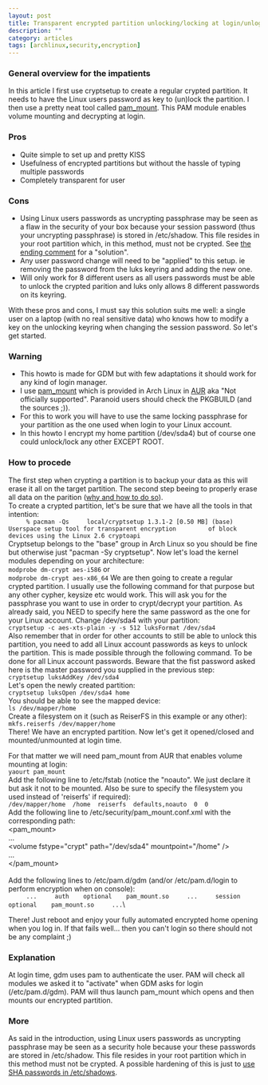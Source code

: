 ```yaml
---
layout: post
title: Transparent encrypted partition unlocking/locking at login/unlogin in Arch Linux
description: ""
category: articles
tags: [archlinux,security,encryption]
---
```


### General overview for the impatients

In this article I first use cryptsetup to create a regular crypted partition. It needs to have the Linux users password as key to (un)lock the partition. I then use a pretty neat tool called [pam\_mount](http://pam-mount.sourceforge.net/). This PAM module enables volume mounting and decrypting at login.

### Pros

-   Quite simple to set up and pretty KISS
-   Usefulness of encrypted partitions but without the hassle of typing multiple passwords
-   Completely transparent for user

### Cons

-   Using Linux users passwords as uncrypting passphrase may be seen as a flaw in the security of your box because your session password (thus your uncrypting passphrase) is stored in /etc/shadow. This file resides in your root partition which, in this method, must not be crypted. See [the ending comment](#more) for a "solution".
-   Any user password change will need to be "applied" to this setup. ie removing the password from the luks keyring and adding the new one.
-   Will only work for 8 different users as all users passwords must be able to unlock the crypted parition and luks only allows 8 different passwords on its keyring.

With these pros and cons, I must say this solution suits me well: a single user on a laptop (with no real sensitive data) who knows how to modify a key on the unlocking keyring when changing the session password. So let's get started.

### Warning

-   This howto is made for GDM but with few adaptations it should work for any kind of login manager.
-   I use [pam\_mount](http://aur.archlinux.org/packages.php?ID=1976) which is provided in Arch Linux in [AUR](http://aur.archlinux.org/) aka "Not officially supported". Paranoid users should check the PKGBUILD (and the sources ;)).
-   For this to work you will have to use the same locking passphrase for your partition as the one used when login to your Linux account.
-   In this howto I encrypt my home partition (/dev/sda4) but of course one could unlock/lock any other EXCEPT ROOT.

### How to procede

The first step when crypting a partition is to backup your data as this will erase it all on the target partition. The second step beeing to properly erase all data on the parition ([why and how to do so](http://wiki.archlinux.org/index.php/LUKS#Secure_Erasure_of_the_Harddisk_Drive)).\
 To create a crypted partition, let's be sure that we have all the tools in that intention:\
 `     % pacman -Qs     local/cryptsetup 1.3.1-2 [0.50 MB] (base)         Userspace setup tool for transparent encryption         of block devices using the Linux 2.6 cryptoapi`\
 Cryptsetup belongs to the "base" group in Arch Linux so you should be fine but otherwise just "pacman -Sy cryptsetup". Now let's load the kernel modules depending on your architecture:\
 `modprobe dm-crypt aes-i586` or\
 `modprobe dm-crypt aes-x86_64` We are then going to create a regular crypted partition. I usually use the following command for that purpose but any other cypher, keysize etc would work. This will ask you for the passphrase you want to use in order to crypt/decrypt your partition. As already said, you NEED to specify here the same password as the one for your Linux account. Change /dev/sda4 with your partition:\
 `cryptsetup -c aes-xts-plain -y -s 512 luksFormat /dev/sda4`\
 Also remember that in order for other accounts to still be able to unlock this partition, you need to add all Linux account passwords as keys to unlock the partition. This is made possible through the following command. To be done for all Linux account passwords. Beware that the fist password asked here is the master password you supplied in the previous step:\
 `cryptsetup luksAddKey /dev/sda4`\
 Let's open the newly created partition:\
 `cryptsetup luksOpen /dev/sda4 home`\
 You should be able to see the mapped device:\
 `ls /dev/mapper/home`\
 Create a filesystem on it (such as ReiserFS in this example or any other):\
 `mkfs.reiserfs /dev/mapper/home`\
 There! We have an encrypted partition. Now let's get it opened/closed and mounted/unmounted at login time.

For that matter we will need pam\_mount from AUR that enables volume mounting at login:\
 `yaourt pam_mount`\
 Add the following line to /etc/fstab (notice the "noauto". We just declare it but ask it not to be mounted. Also be sure to specify the filesystem you used instead of 'reiserfs' if required):\
 `/dev/mapper/home  /home  reiserfs  defaults,noauto  0  0`\
 Add the following line to /etc/security/pam\_mount.conf.xml with the corresponding path:\
 \<pam\_mount\>\
 ...\
 \<volume fstype="crypt" path="/dev/sda4" mountpoint="/home" /\>\
 ...\
 \</pam\_mount\>\
 \
 Add the following lines to /etc/pam.d/gdm (and/or /etc/pam.d/login to perform encryption when on console):\
 `     ...     auth    optional    pam_mount.so     ...     session optional    pam_mount.so     ...`\

There! Just reboot and enjoy your fully automated encrypted home opening when you log in. If that fails well... then you can't login so there should not be any complaint ;)

### Explanation

At login time, gdm uses pam to authenticate the user. PAM will check all modules we asked it to "activate" when GDM asks for login (/etc/pam.d/gdm). PAM will thus launch pam\_mount which opens and then mounts our encrypted partition.

### More

As said in the introduction, using Linux users passwords as uncrypting passphrase may be seen as a security hole because your these passwords are stored in /etc/shadow. This file resides in your root partition which in this method must not be crypted. A possible hardening of this is just to [use SHA passwords in /etc/shadows](http://wiki.archlinux.org/index.php/SHA_Passwords).

